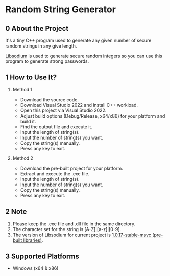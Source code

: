 # Random String Generator

## 0 About the Project

It's a tiny C++ program used to generate any given number of secure random strings in any give length.

[Libsodium](https://github.com/jedisct1/libsodium) is used to generate secure random integers so you can use this program to generate strong passwords.

## 1 How to Use It?

1. Method 1

   - Download the source code.
   - Download Visual Studio 2022 and install C++ workload.
   - Open this project via Visual Studio 2022.
   - Adjust build options (Debug/Release, x64/x86) for your platform and build it.
   - Find the output file and execute it.
   - Input the length of string(s).
   - Input the number of string(s) you want.
   - Copy the string(s) manually.
   - Press any key to exit.

2. Method 2

   - Download the pre-built project for your platform.
   - Extract and execute the .exe file.
   - Input the length of string(s).
   - Input the number of string(s) you want.
   - Copy the string(s) manually.
   - Press any key to exit.

## 2 Note

1. Please keep the .exe file and .dll file in the same directory.
2. The character set for the string is [A-Z]|[a-z]|[0-9].
3. The version of Libsodium for current project is [1.0.17-stable-msvc (pre-built libraries)](https://download.libsodium.org/libsodium/releases/libsodium-1.0.17-stable-msvc.zip).

## 3 Supported Platforms

- Windows (x64 & x86)